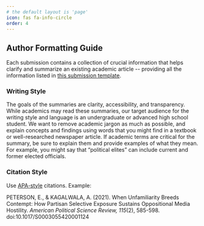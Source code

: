 ```yaml
---
# the default layout is 'page'
icon: fas fa-info-circle
order: 4
---
```


## Author Formatting Guide

Each submission contains a collection of crucial information that helps clarify and summarize an existing academic article -- providing all the information listed in [this submission template](https://docs.google.com/document/d/11JIGp8j58-6gW4ZmUimDtb-gEWtAvv66/edit?usp=share_link&ouid=100469505346687216493&rtpof=true&sd=true).


<!-- Each summary should contain the following information: 

1. Article title
2. Article authors (in order)
3. Journal
4. Date published
5. Full citation (APA style)
6. Bibtex entry
7. Link to the article on the journal website
8. Link to the article on the author’s website (if available)
9. Tags
10. Summary (~300 words each). See below for more on the writing style. 
  - Introduction – what is the article about? What is the key question they are asking? Why are they asking this question? What questions are answered by this paper?
  - What analytical approach was used.  What were the design choices?  For all quantitative projects generate either a DAG (non-experimental designs) or a full table of all randomized conditions.
  - What are the main findings? How does this article add to our understanding of the topic? Make this punchy and clear. 
  - What are the implications of the research? Did this research introduce us to something new that needs to be studied further? Did it use new data or provide a new way of answering the question?
  - What questions identified by the authors were left unanswered? 
11. Pre-registration 
  - Was the study and its analysis pre registered (Yes/No/published before 2015)
12. Polarization Proxies
  - Did the authors have to rely on proxy variables (i.e., if the author was interested in affective polarization of partisans did they use a standard measure or did they have to use something else because of limits in currently available data)? 
13. Inference Metrics
  - Were standard p-value thresholds used (p<.05 or 95% Confidence Intervals that don’t overlap zero). 
  - Largest p-value presented as significant.
14. Causal Claims from Correlational Data
- Were correlational results interpreted with causal language? 
15. Open Data & Materials
  - Is the data available? 
  - are the replication scripts available?
  - Link to replication data and scripts (if available). 
16. Limitations/weaknesses 
We ask that you use [this template]() to complete your submission.
 -->

### Writing Style 

The goals of the summaries are clarity, accessibility, and transparency. While academics may read these summaries, our target audience for the writing style and language is an undergraduate or advanced high school student. We want to remove academic jargon as much as possible, and explain concepts and findings using words that you might find in a textbook or well-researched newspaper article. If academic terms are critical for the summary, be sure to explain them and provide examples of what they mean. For example, you might say that “political elites” can include current and former elected officials. 

### Citation Style 

Use <a href='https://en.wikipedia.org/wiki/APA_style' target="_blank">APA-style</a> citations. Example: 

PETERSON, E., & KAGALWALA, A. (2021). When Unfamiliarity Breeds Contempt: How Partisan Selective Exposure Sustains Oppositional Media Hostility. _American Political Science Review, 115_(2), 585-598. doi:10.1017/S0003055420001124